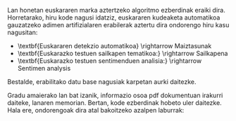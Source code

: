 Lan honetan euskararen marka aztertzeko algoritmo ezberdinak eraiki dira. Horretarako, hiru kode nagusi idatziz, euskararen kudeaketa automatikoa gauzatzeko adimen artifizialaren erabilerak aztertu dira ondorengo hiru kasu nagusitan:
* \textbf{Euskararen detekzio automatikoa} \rightarrow Maiztasunak
* \textbf{Euskarazko testuen sailkapen tematikoa:} \rightarrow Sailkapena
* \textbf{Euskarazko testuen sentimenduen analisia:} \rightarrow Sentimen analysis

Bestalde, erabilitako datu base nagusiak karpetan aurki daitezke.


Gradu amaierako lan bat izanik, informazio osoa pdf dokumentuan irakurri daiteke, lanaren memorian. Bertan, kode ezberdinak hobeto uler daitezke. Hala ere, ondorengoak dira atal bakoitzeko azalpen laburrak:
